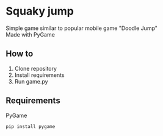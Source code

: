 # Squaky jump
 Simple game similar to popular mobile game "Doodle Jump" <br>
 Made with PyGame
 
 ## How to
 1. Clone repository
 2. Install requirements
 3. Run game.py
 
 ## Requirements
 PyGame <br>
 ```
 pip install pygame
 ```
